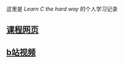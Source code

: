 这里是 *Learn C the hard way* 的个人学习记录<br />

## [课程网页](https://www.cntofu.com/book/25/readme.html "我从中文版开始学习的")<br />
## [b站视频](https://www.bilibili.com/video/BV1KW411o7QF/?spm_id_from=333.337.search-card.all.click&vd_source=ab9cce66f1d596ced0a60f784d99d365 "感谢这位up主，这原本是一本书，有附带的视频")<br />




